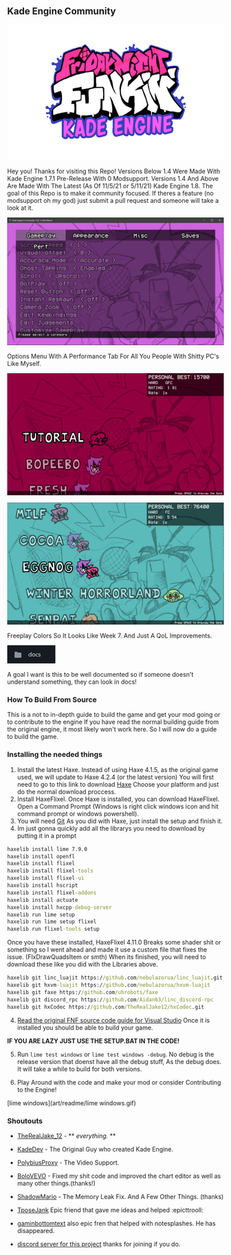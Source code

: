 ## **Kade Engine Community**
![Kade Engine logo](assets/preload/images/KadeEngineLogoOld.png)

Hey you!
Thanks for visiting this Repo!
Versions Below 1.4 Were Made With Kade Engine 1.7.1 Pre-Release With 0 Modsupport.
Versions 1.4 And Above Are Made With The Latest (As Of 11/5/21 or 5/11/21) Kade Engine 1.8.
The goal of this Repo is to make it community focused. If theres a feature (no modsupport oh my god) just submit a pull request and someone will take a look at it.

![Options](art/readme/optionsredo.png)

Options Menu With A Performance Tab For All You People With Shitty PC's Like Myself.

![Colors1](art/readme/colors1.png)

![Colors2](art/readme/colors2.png)

Freeplay Colors So It Looks Like Week 7. And Just A QoL Improvements.

![Better Documented!](art/readme/deez.png)

A goal I want is this to be well documented so if someone doesn't understand something, they can look in docs!

### How To Build From Source

This is a not to in-depth guide to build the game and get your mod going or to contribute to the engine
If you have read the normal building guide from the original engine, it most likely won't work here.
So I will now do a guide to build the game.


### Installing the needed things
1. Install the latest Haxe. Instead of using Haxe 4.1.5, as the original game used, we will update to Haxe 4.2.4 (or the latest version)
You will first need to go to this link to download [Haxe](https://haxe.org/download/) Choose your platform and just do the normal download proccess.
2. Install HaxeFlixel. Once Haxe is installed, you can download HaxeFlixel. Open a Command Prompt (Windows is right click windows icon and hit command prompt or windows powershell).
3. You will need [Git](https://git-scm.com/downloads) 
As you did with Haxe, just install the setup and finish it.
4. Im just gonna quickly add all the librarys you need to download by putting it in a prompt
```cmd
haxelib install lime 7.9.0
haxelib install openfl
haxelib install flixel
haxelib install flixel-tools
haxelib install flixel-ui
haxelib install hscript
haxelib install flixel-addons
haxelib install actuate
haxelib install hxcpp-debug-server
haxelib run lime setup
haxelib run lime setup flixel
haxelib run flixel-tools setup
```
Once you have these installed, 
HaxeFlixel 4.11.0 Breaks some shader shit or something so I went ahead and made it use a custom file that fixes the issue.
(FlxDrawQuadsItem or smth)
When its finished, you will need to download these like you did with the Libraries above.
```cmd
haxelib git linc_luajit https://github.com/nebulazorua/linc_luajit.git
haxelib git hxvm-luajit https://github.com/nebulazorua/hxvm-luajit
haxelib git faxe https://github.com/uhrobots/faxe
haxelib git discord_rpc https://github.com/Aidan63/linc_discord-rpc
haxelib git hxCodec https://github.com/TheRealJake12/hxCodec.git
```
4. [Read the original FNF source code guide for Visual Studio](https://github.com/ninjamuffin99/Funkin.git)
Once it is installed you should be able to build your game.

**IF YOU ARE LAZY JUST USE THE SETUP.BAT IN THE CODE!**

5. Run ```lime test windows``` or ```lime test windows -debug```. No debug is the release version that doenst have all the debug stuff, As the debug does.
It will take a while to build for both versions.

6. Play Around with the code and make your mod or consider Contributing to the Engine!

[lime windows](art/readme/lime windows.gif)

### Shoutouts

- [TheRealJake_12](https://www.youtube.com/channel/UCYy-RfMjVx-1dYnmNQGB2sw) - ** *everything.* ** 

- [KadeDev](https://github.com/KadeDev) - The Original Guy who created Kade Engine.

- [PolybiusProxy](https://github.com/polybiusproxy) - The Video Support.

- [BoloVEVO](https://github.com/BoloVEVO) - Fixed my shit code and improved the chart editor as well as many other things.(thanks!)

- [ShadowMario](https://github.com/ShadowMario) - The Memory Leak Fix. And A Few Other Things. (thanks)

- [TposeJank](https://github.com/tposejank) Epic friend that gave me ideas and helped :epicttrooll:

- [gaminbottomtext](https://github.com/gaminbottomtext) also epic fren that helped with notesplashes. He has disappeared.

- [discord server for this project](https://discord.gg/G2jJ8RfWtm) thanks for joining if you do.
